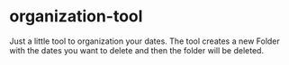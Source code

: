 # organization-tool
Just a little tool to organization your dates. The tool creates a new Folder with the dates you want to delete and then the folder will be deleted. 
